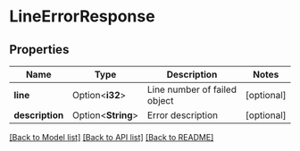 # LineErrorResponse

## Properties

Name | Type | Description | Notes
------------ | ------------- | ------------- | -------------
**line** | Option<**i32**> | Line number of failed object | [optional]
**description** | Option<**String**> | Error description | [optional]

[[Back to Model list]](../README.md#documentation-for-models) [[Back to API list]](../README.md#documentation-for-api-endpoints) [[Back to README]](../README.md)


